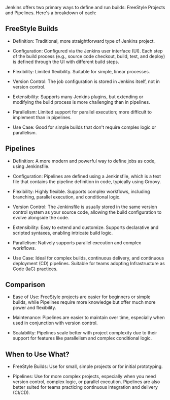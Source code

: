 Jenkins offers two primary ways to define and run builds: FreeStyle Projects and Pipelines. Here's a breakdown of each:

## FreeStyle Builds

- Definition: Traditional, more straightforward type of Jenkins project.


- Configuration: Configured via the Jenkins user interface (UI). Each step of the build process (e.g., source code checkout, build, test, and deploy) is defined through the UI with different build steps.


- Flexibility: Limited flexibility. Suitable for simple, linear processes.


- Version Control: The job configuration is stored in Jenkins itself, not in version control.


- Extensibility: Supports many Jenkins plugins, but extending or modifying the build process is more challenging than in pipelines.


- Parallelism: Limited support for parallel execution; more difficult to implement than in pipelines.


- Use Case: Good for simple builds that don't require complex logic or parallelism.


## Pipelines

- Definition: A more modern and powerful way to define jobs as code, using Jenkinsfile.


- Configuration: Pipelines are defined using a Jenkinsfile, which is a text file that contains the pipeline definition in code, typically using Groovy.


- Flexibility: Highly flexible. Supports complex workflows, including branching, parallel execution, and conditional logic.


- Version Control: The Jenkinsfile is usually stored in the same version control system as your source code, allowing the build configuration to evolve alongside the code.


- Extensibility: Easy to extend and customize. Supports declarative and scripted syntaxes, enabling intricate build logic.


- Parallelism: Natively supports parallel execution and complex workflows.


- Use Case: Ideal for complex builds, continuous delivery, and continuous deployment (CD) pipelines. Suitable for teams adopting Infrastructure as Code (IaC) practices.


## Comparison

- Ease of Use: FreeStyle projects are easier for beginners or simple builds, while Pipelines require more knowledge but offer much more power and flexibility.


- Maintenance: Pipelines are easier to maintain over time, especially when used in conjunction with version control.


- Scalability: Pipelines scale better with project complexity due to their support for features like parallelism and complex conditional logic.


## When to Use What?

- FreeStyle Builds: Use for small, simple projects or for initial prototyping.


- Pipelines: Use for more complex projects, especially when you need version control, complex logic, or parallel execution. Pipelines are also better suited for teams practicing continuous integration and delivery (CI/CD).